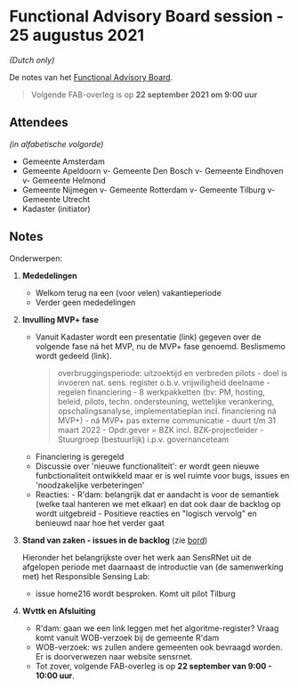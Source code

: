 # Functional Advisory Board session - 25 augustus 2021

_(Dutch only)_

De notes van het [Functional Advisory Board](../FAB.md).

> Volgende FAB-overleg is op **22 september 2021 om 9:00 uur**

## Attendees

_(in alfabetische volgorde)_

- Gemeente Amsterdam
- Gemeente Apeldoorn
v- Gemeente Den Bosch
v- Gemeente Eindhoven
v- Gemeente Helmond
- Gemeente Nijmegen
v- Gemeente Rotterdam
v- Gemeente Tilburg
v- Gemeente Utrecht
- Kadaster (initiator)

## Notes

Onderwerpen:

1. **Mededelingen**
     
     - Welkom terug na een (voor velen) vakantieperiode
     - Verder geen mededelingen

2. **Invulling MVP+ fase**

    - Vanuit Kadaster wordt een presentatie (link) gegeven over de volgende fase ná het MVP, nu de MVP+ fase genoemd. Beslismemo wordt gedeeld (link).
       > overbruggingsperiode: uitzoektijd en verbreden pilots
          - doel is invoeren nat. sens. register o.b.v. vrijwiligheid deelname
          - regelen financiering
          - 8 werkpakketten (bv: PM, hosting, beleid, pilots, techn. ondersteuning, wettelijke verankering, opschalingsanalyse, implementatieplan incl. financiering ná MVP+)
          - ná MVP+ pas externe communicatie
          - duurt t/m 31 maart 2022
          - Opdr.gever = BZK incl. BZK-projectleider
          - Stuurgroep (bestuurlijk) i.p.v. governanceteam
    - Financiering is geregeld
    - Discussie over 'nieuwe functionaliteit': er wordt geen nieuwe funbctionaliteit ontwikkeld maar er is wel ruimte voor bugs, issues en 'noodzakelijke verbeteringen'
    - Reacties:
          - R'dam: belangrijk dat er aandacht is voor de semantiek (welke taal hanteren we met elkaar) en dat ook daar de backlog op wordt uitgebreid
          - Positieve reacties en "logisch vervolg" en benieuwd naar hoe het verder gaat

3. **Stand van zaken - issues in de backlog** (zie [bord](https://github.com/orgs/kadaster-labs/projects/1))
   
     Hieronder het belangrijkste over het werk aan SensRNet uit de afgelopen periode met daarnaast de introductie van (de samenwerking met) het Responsible Sensing Lab:
     - issue home216 wordt besproken. Komt uit pilot Tilburg
 

4. **Wvttk en Afsluiting**
   

     - R'dam: gaan we een link leggen met het algoritme-register? Vraag komt vanuit WOB-verzoek bij de gemeente R'dam
     - WOB-verzoek: ws zullen andere gemeenten ook bevraagd worden. Er is doorverwezen naar website sensrnet. 
     - Tot zover, volgende FAB-overleg is op **22 september van 9:00 - 10:00 uur**.
